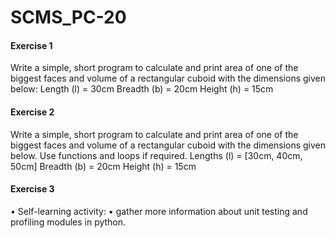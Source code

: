 # SCMS_PC-20

#### Exercise 1
Write a simple, short program to calculate and print area of one of the 
biggest faces and volume of a rectangular cuboid with the dimensions 
given below: 
Length (l) = 30cm
Breadth (b) = 20cm
Height (h) = 15cm 

#### Exercise 2
Write a simple, short program to calculate and print area of one of the 
biggest faces and volume of a rectangular cuboid with the dimensions 
given below. Use functions and loops if required. 
Lengths (l) = [30cm, 40cm, 50cm]
Breadth (b) = 20cm
Height (h) = 15cm

#### Exercise 3
• Self-learning activity: 
• gather more information about unit testing and profiling modules in python. 
